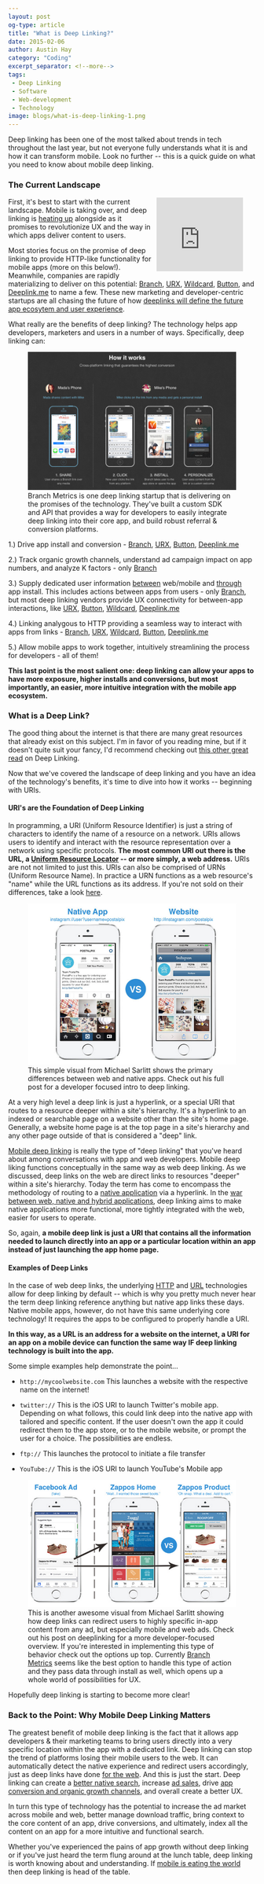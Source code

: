 ```yaml
---
layout: post
og-type: article
title: "What is Deep Linking?"
date: 2015-02-06
author: Austin Hay
category: "Coding"
excerpt_separator: <!--more-->
tags:
 - Deep Linking
 - Software
 - Web-development
 - Technology
image: blogs/what-is-deep-linking-1.png
---
```


Deep linking has been one of the most talked about trends in tech throughout the last year, but not everyone fully understands what it is and how it can transform mobile. Look no further -- this is a quick guide on what you need to know about mobile deep linking.

<!--more-->

### The Current Landscape ###

<iframe style="float: right; margin: 2%; padding-right: 3%; margin-top: 0;" width="35%" height="auto" scrolling="no" frameborder="no" src="https://w.soundcloud.com/player/?url=https%3A//api.soundcloud.com/tracks/188674648&amp;auto_play=false&amp;hide_related=false&amp;show_comments=true&amp;show_user=true&amp;show_reposts=false&amp;visual=true"></iframe>

First, it's best to start with the current landscape. Mobile is taking over, and deep linking is [heating up](http://readwrite.com/2015/01/29/deep-linking-button-urx-sdk-now-hot) alongside as it promises to revolutionize UX and the way in which apps deliver content to users. 

Most stories focus on the promise of deep linking to provide HTTP-like functionality for mobile apps (more on this below!). Meanwhile, companies are rapidly materializing to deliver on this potential: [Branch](http://branch.io), [URX](http://www.urx.com), [Wildcard](http://www.trywildcard.com/), [Button](http://www.usebutton.com/), and [Deeplink.me](https://deeplink.me/) to name a few. These new marketing and developer-centric startups are all chasing the future of how [deeplinks will define the future app ecosytem and user experience](http://www.huffingtonpost.com/nathaniel-cahners-hindman/a-deep-link-deep-dive-urx-wildcard-button-deeplinkme-demo-the-future-of-mobile_b_6449214.html). 

What really are the benefits of deep linking? The technology helps app developers, marketers and users in a number of ways. Specifically, deep linking can:

<figure class="imageleft-1">
	<a href="http://branch.io"><img src="/images/blogs/what-is-deep-linking-1.png"></a>
	Branch Metrics is one deep linking startup that is delivering on the promises of the technology. They've built a custom SDK and API that provides a way for developers to easily integrate deep linking into their core app, and build robust referral & conversion platforms. 
</figure>

  1.) Drive app install and conversion - [Branch](http://branch.io), [URX](http://www.urx.com), [Button](http://www.usebutton.com/), [Deeplink.me](https://deeplink.me/)

  2.) Track organic growth channels, understand ad campaign impact on app numbers, and analyze K factors - only [Branch](http://branch.io)

  3.) Supply dedicated user information <u>between</u> web/mobile and <u>through</u> app install. This includes actions between apps from users - only [Branch](http://branch.io), but most deep linking vendors provide UX connectivity for between-app interactions, like [URX](http://www.urx.com), [Button](http://www.usebutton.com/), [Wildcard](http://www.trywildcard.com/), [Deeplink.me](https://deeplink.me/)

  4.) Linking analygous to HTTP providing a seamless way to interact with apps from links - [Branch](http://branch.io), [URX](http://www.urx.com), [Wildcard](http://www.trywildcard.com/), [Button](http://www.usebutton.com/), [Deeplink.me](https://deeplink.me/)

  5.) Allow mobile apps to work together, intuitively streamlining the process for developers - all of them!

<b>This last point is the most salient one: deep linking can allow your apps to have more exposure, higher installs and conversions, but most importantly, an easier, more intuitive integration with the mobile app ecosystem.</b>

### What is a Deep Link? ###

The good thing about the internet is that there are many great resources that already exist on this subject. I'm in favor of you reading mine, but if it doesn't quite suit your fancy, I'd recommend checking out [this other great read](http://sarlitt.me/what-is-app-deep-linking/) on Deep Linking.

Now that we've covered the landscape of deep linking and you have an idea of the technology's benefits, it's time to dive into how it works -- beginning with URIs.

#### URI's are the Foundation of Deep Linking ####

In programming, a URI (Uniform Resource Identifier) is just a string of characters to identify the name of a resource on a network. URIs allows users to identify and interact with the resource representation over a network using specific protocols. <b>The most common URI out there is the URL, a [Uniform Resource Locator](http://en.wikipedia.org/wiki/Uniform_resource_locator) -- or more simply, a web address.</b> URIs are not not limited to just this. URIs can also be comprised of URNs (Uniform Resource Name). In practice a URN functions as a web resource's "name" while the URL functions as its address. If you're not sold on their differences, take a look [here](http://stackoverflow.com/questions/176264/whats-the-difference-between-a-uri-and-a-url).

<figure class="imageleft">
	<a href="http://sarlitt.me/what-is-app-deep-linking/"><img src="/images/blogs/what-is-deep-linking-2.png"></a>
	This simple visual from Michael Sarlitt shows the primary differences between web and native apps. Check out his full post for a developer focused intro to deep linking. 
</figure>

At a very high level a deep link is just a hyperlink, or a special URI that routes to a resource deeper within a site's hierarchy. It's a hyperlink to an indexed or searchable page on a website other than the site's home page. Generally, a website home page is at the top page in a site's hierarchy and any other page outside of that is considered a "deep" link. 

[Mobile deep linking](http://mobiledeeplinking.org/) is really the type of "deep linking" that you've heard about among conversations with app and web developers. Mobile deep liking functions conceptually in the same way as web deep linking. As we discussed, deep links on the web are direct links to resources "deeper" within a site's hierarchy. Today the term has come to encompass the methodology of routing to a [native application](http://www.techopedia.com/definition/27568/native-mobile-app) via a hyperlink. In the [war between web, native and hybrid applications](http://www.nngroup.com/articles/mobile-native-apps/), deep linking aims to make native applications more functional, more tightly integrated with the web, easier for users to operate. 

So, again, <b>a mobile deep link is just a URI that contains all the information needed to launch directly into an app or a particular location within an app instead of just launching the app home page.</b>

#### Examples of Deep Links ####

In the case of web deep links, the underlying [HTTP](http://www.webopedia.com/TERM/H/HTTP.html) and [URL](http://en.wikipedia.org/wiki/Uniform_resource_locator) technologies allow for deep linking by default  -- which is why you pretty much never hear the term deep linking reference anything but native app links these days. Native mobile apps, however, do not have this same underlying core technology! It requires the apps to be configured to properly handle a URI.

<b>In this way, as a URL is an address for a website on the internet, a URI for an app on a mobile device can function the same way IF deep linking technology is built into the app.</b>

Some simple examples help demonstrate the point...

  * ```http://mycoolwebsite.com``` This launches a website with the respective name on the internet! 

  * ```twitter://``` This is the iOS URI to launch Twitter's mobile app. Depending on what follows, this could link deep into the native app with tailored and specific content. If the user doesn't own the app it could redirect them to the app store, or to the mobile website, or prompt the user for a choice. The possibilities are endless. 
  
  * ```ftp://``` This launches the protocol to initiate a file transfer
  
  * ```YouTube://``` This is the iOS URI to launch YouTube's Mobile app

<figure class="imageright">
	<a href="http://sarlitt.me/what-is-app-deep-linking/"><img src="/images/blogs/what-is-deep-linking-3.png"></a>
	This is another awesome visual from Michael Sarlitt showing how deep links can redirect users to highly specific in-app content from any ad, but especially mobile and web ads. Check out his post on deeplinking for a more developer-focused overview. If you're interested in implementing this type of behavior check out the options up top. Currently <a href="http://branch.io">Branch Metrics</a> seems like the best option to handle this type of action and they pass data through install as well, which opens up a whole world of possibilities for UX.
</figure>

Hopefully deep linking is starting to become more clear!

### Back to the Point: Why Mobile Deep Linking Matters ###

The greatest benefit of mobile deep linking is the fact that it allows app developers & their marketing teams to bring users directly into a very specific location within the app with a dedicated link. Deep linking can stop the trend of platforms losing their mobile users to the web. It can automatically detect the native experience and redirect users accordingly, just as deep links have done [for the web](http://www.nngroup.com/articles/deep-linking-is-good-linking/). And this is just the start. Deep linking can create a [better native search](http://www.appsflyer.com/deep-linking-now-time-mobile-search-ads/), increase [ad sales](https://developers.facebook.com/docs/ads-for-apps/mobile-app-ads-engagement), drive [app conversion and organic growth channels](http://www.superbcrew.com/branchmetrics-helps-you-get-all-the-data-need-for-your-customer-acquisition-strategy/), and overall create a better UX.

In turn this type of technology has the potential to increase the ad market across mobile and web, better manage download traffic, bring context to the core content of an app, drive conversions, and ultimately, index all the content on an app for a more intuitive and functional search. 

Whether you've experienced the pains of app growth without deep linking or if you've just heard the term flung around at the lunch table, deep linking is worth knowing about and understanding. If [mobile is eating the world](https://soundcloud.com/a16z/a16z-podcast-mobile-is-eating-the-world-and-apple-is-gobbling-fastest) then deep linking is head of the table.
